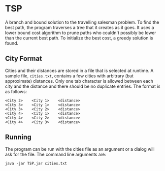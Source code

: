 TSP
===
A branch and bound solution to the travelling salesman problem.  To find the best path, the program traverses a tree that it creates as it goes.  It uses a lower bound cost algorithm to prune paths who couldn't possibly be lower than the current best path.  To initialize the best cost, a greedy solution is found.

City Format
-----------
Cities and their distances are stored in a file that is selected at runtime.  A sample file, `cities.txt`, contains a few cities with arbitrary (but approximate) distances.  Only one tab character is allowed between each city and the distance and there should be no duplicate entries.  The format is as follows:
```
<City 2>	<City 1>	<distance>
<City 3>	<City 1>	<distance>
<City 3>	<City 2>	<distance>
<City 4>	<City 1>	<distance>
<City 4>	<City 2>	<distance>
<City 4>	<City 3>	<distance>
```

Running
-------
The program can be run with the cities file as an argument or a dialog will ask for the file.  The command line arguments are:
```
java -jar TSP.jar cities.txt
```
